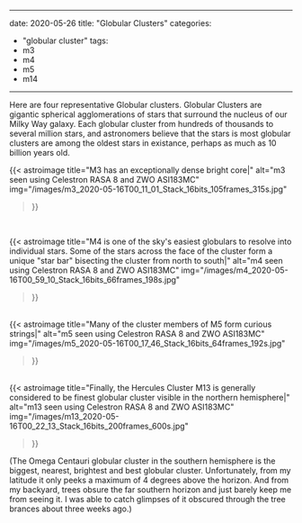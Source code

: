 ------
date: 2020-05-26
title: "Globular Clusters"
categories:
- "globular cluster"
tags:
- m3
- m4
- m5
- m14
---


<!--more-->
Here are four representative Globular clusters.   Globular Clusters are gigantic spherical agglomerations of stars that surround the nucleus of our Milky Way galaxy.  Each globular cluster from hundreds of thousands to several million stars, and astronomers believe that the stars is most globular clusters are among the oldest stars in existance, perhaps as much as 10 billion years old.



{{< astroimage
   title="M3 has an exceptionally dense bright core|"
   alt="m3 seen using Celestron RASA 8 and ZWO ASI183MC"
   img="/images/m3_2020-05-16T00_11_01_Stack_16bits_105frames_315s.jpg"
>}}

&nbsp;<br>

{{< astroimage
   title="M4 is one of the sky's easiest globulars to resolve into individual stars. Some of the stars across the face of the cluster form a unique \"star bar\" bisecting the cluster from north to south|"
   alt="m4 seen using Celestron RASA 8 and ZWO ASI183MC"
   img="/images/m4_2020-05-16T00_59_10_Stack_16bits_66frames_198s.jpg"
>}}

&nbsp;<br>
{{< astroimage
   title="Many of the cluster members of M5 form curious strings|"
   alt="m5 seen using Celestron RASA 8 and ZWO ASI183MC"
   img="/images/m5_2020-05-16T00_17_46_Stack_16bits_64frames_192s.jpg"
>}}

&nbsp;<br>
{{< astroimage
   title="Finally, the Hercules Cluster M13 is generally considered to be finest globular cluster visible in the northern hemisphere|"
   alt="m13 seen using Celestron RASA 8 and ZWO ASI183MC"
   img="/images/m13_2020-05-16T00_22_13_Stack_16bits_200frames_600s.jpg"
>}}

(The Omega Centauri globular cluster in the southern hemisphere is the biggest, nearest, brightest and best globular cluster.  Unfortunately, from my latitude it only peeks a maximum of 4 degrees above the horizon.  And from my backyard, trees obsure the far southern horizon and just barely keep me from seeing it.  I was able to catch glimpses of it obscured through the tree brances about three weeks ago.)
